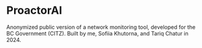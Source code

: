 # ProactorAI
Anonymized public version of a network monitoring tool, developed for the BC Government (CITZ).
Built by me, Sofiia Khutorna, and Tariq Chatur in 2024.

